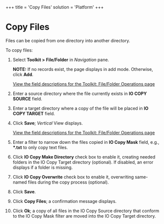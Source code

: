 +++
title = 'Copy Files'
solution = 'Platform'
+++

# Copy Files

Files can be copied from one directory into another directory.

To copy files:

1.  Select **Toolkit \> File/Folder** in *Navigation* pane.
    
    <span style="font-weight: bold;">NOTE:</span> If no records exist,
    the page displays in add mode. Otherwise, click
    <span style="font-weight: bold;">Add</span>.
    
    [View the field descriptions for the Toolkit: File/Folder Operations
    page](../Page_Desc/Toolkit_File_Folder_Operations_H)

2.  Enter a source directory where the file currently exists in **IO
    COPY SOURCE** field.

3.  Enter a target directory where a copy of the file will be placed in
    **IO COPY TARGET** field.

4.  Click <span style="font-weight: bold;">Save</span>;
    <span style="font-style: italic;">Vertical</span> View displays.
    
    [View the field descriptions for the Toolkit: File/Folder Operations
    page](../Page_Desc/Toolkit_File_Folder_Operations_H)

5.  Enter a filter to narrow down the files copied in **IO Copy Mask**
    field, e.g., **\*.txt** to only copy text files.

6.  Click **IO Copy Make Directory** check box to enable it, creating
    needed folders in the IO Copy Target directory (optional). If
    disabled, an error displays if a folder is missing.

7.  Click **IO Copy Overwrite** check box to enable it, overwriting
    same-named files during the copy process (optional).

8.  Click **Save<span style="font-weight: normal;">.</span>**

9.  Click **Copy Files**; a confirmation message displays.

10. Click **Ok**; a copy of all files in the IO Copy Source directory
    that conform to the IO Copy Mask filter are moved into the IO Copy
    Target directory.
